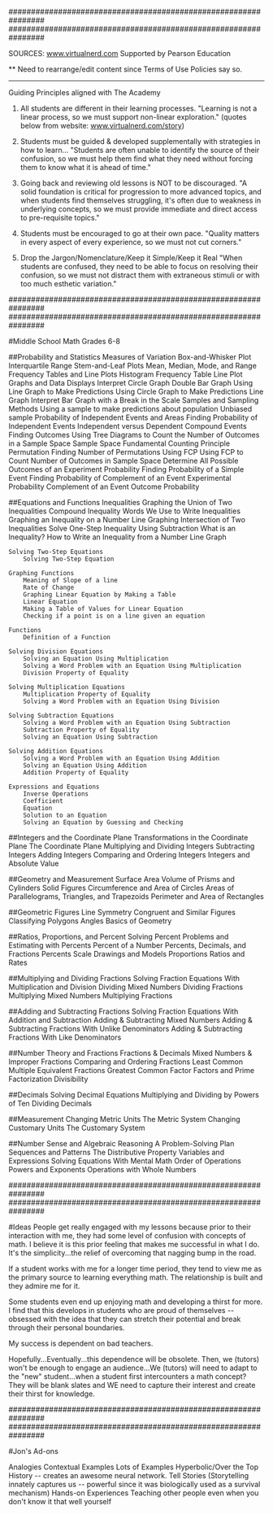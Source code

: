 ################################################################
################################################################

SOURCES: www.virtualnerd.com
Supported by Pearson Education

** Need to rearrange/edit content since Terms of Use Policies say so.

______

Guiding Principles aligned with The Academy

1. All students are different in their learning processes.
"Learning is not a linear process, so we must support non-linear exploration." (quotes below from website: www.virtualnerd.com/story)

2. Students must be guided & developed supplementally with strategies in how to learn...
"Students are often unable to identify the source of their confusion, so we must help them find what they need without forcing them to know what it is ahead of time."

3. Going back and reviewing old lessons is NOT to be discouraged.
"A solid foundation is critical for progression to more advanced topics, and when students find themselves struggling, it's often due to weakness in underlying concepts, so we must provide immediate and direct access to pre-requisite topics."

4. Students must be encouraged to go at their own pace.
"Quality matters in every aspect of every experience, so we must not cut corners."

5. Drop the Jargon/Nomenclature/Keep it Simple/Keep it Real
"When students are confused, they need to be able to focus on resolving their confusion, so we must not distract them with extraneous stimuli or with too much esthetic variation."


################################################################
################################################################

#Middle School Math Grades 6-8 


 ##Probability and Statistics
 	Measures of Variation
 		Box-and-Whisker Plot
 		Interquartile Range
 	Stem-and-Leaf Plots
 	Mean, Median, Mode, and Range
 	Frequency Tables and Line Plots
 		Histogram
 		Frequency Table
 		Line Plot
 	Graphs and Data Displays
 		Interpret Circle Graph
 		Double Bar Graph
 		Using Line Graph to Make Predictions
 		Using Circle Graph to Make Predictions
 		Line Graph
 		Interpret Bar Graph with a Break in the Scale
 	Samples and Sampling Methods
 		Using a sample to make predictions about population
 		Unbiased sample
 	Probability of Independent Events and Areas
 		Finding Probability of Independent Events
 		Independent versus Dependent
 		Compound Events
 	Finding Outcomes
 		Using Tree Diagrams to Count the Number of Outcomes in a Sample Space
 		Sample Space
 		Fundamental Counting Principle
 		Permutation
 		Finding Number of Permutations Using FCP
 		Using FCP to Count Number of Outcomes in Sample Space
 		Determine All Possible Outcomes of an Experiment
 	Probability
 		Finding Probability of a Simple Event
 		Finding Probability of Complement of an Event
 		Experimental Probability
 		Complement of an Event
 		Outcome 
 		Probability

 ##Equations and Functions
 	Inequalities
 		Graphing the Union of Two Inequalities
 		Compound Inequality
 		Words We Use to Write Inequalities
 		Graphing an Inequality on a Number Line
 		Graphing Intersection of Two Inequalities
 		Solve One-Step Inequality Using Subtraction
 		What is an Inequality?
 		How to Write an Inequality from a Number Line Graph

 	Solving Two-Step Equations
 		Solving Two-Step Equation

 	Graphing Functions
 		Meaning of Slope of a line
 		Rate of Change
 		Graphing Linear Equation by Making a Table
 		Linear Equation
 		Making a Table of Values for Linear Equation
 		Checking if a point is on a line given an equation

 	Functions
 		Definition of a Function

 	Solving Division Equations
 		Solving an Equation Using Multiplication
 		Solving a Word Problem with an Equation Using Multiplication
 		Division Property of Equality

 	Solving Multiplication Equations
 		Multiplication Property of Equality
 		Solving a Word Problem with an Equation Using Division

 	Solving Subtraction Equations
 		Solving a Word Problem with an Equation Using Subtraction
 		Subtraction Property of Equality
 		Solving an Equation Using Subtraction

 	Solving Addition Equations
 		Solving a Word Problem with an Equation Using Addition
 		Solving an Equation Using Addition
 		Addition Property of Equality	

 	Expressions and Equations
 		Inverse Operations
 		Coefficient
 		Equation
 		Solution to an Equation
 		Solving an Equation by Guessing and Checking

 ##Integers and the Coordinate Plane
 	Transformations in the Coordinate Plane
 	The Coordinate Plane
 	Multiplying and Dividing Integers
 	Subtracting Integers
 	Adding Integers
 	Comparing and Ordering Integers
 	Integers and Absolute Value

 ##Geometry and Measurement
 	Surface Area
 	Volume of Prisms and Cylinders
 	Solid Figures 
 	Circumference and Area of Circles
 	Areas of Parallelograms, Triangles, and Trapezoids
 	Perimeter and Area of Rectangles

 ##Geometric Figures
 	Line Symmetry
 	Congruent and Similar Figures
 	Classifying Polygons
 	Angles
 	Basics of Geometry


 ##Ratios, Proportions, and Percent
 	Solving Percent Problems and Estimating with Percents 
 	Percent of a Number
 	Percents, Decimals, and Fractions
 	Percents
 	Scale Drawings and Models
 	Proportions
 	Ratios and Rates

 ##Multiplying and Dividing Fractions
 	Solving Fraction Equations With Multiplication and Division
 	Dividing Mixed Numbers
 	Dividing Fractions
 	Multiplying Mixed Numbers
 	Multiplying Fractions

 ##Adding and Subtracting Fractions
 	Solving Fraction Equations With Addition and Subtraction
 	Adding & Subtracting Mixed Numbers
 	Adding & Subtracting Fractions With Unlike Denominators
 	Adding & Subtracting Fractions With Like Denominators

 ##Number Theory and Fractions
 	Fractions & Decimals
 	Mixed Numbers & Improper Fractions
 	Comparing and Ordering Fractions 
 	Least Common Multiple 
 	Equivalent Fractions
 	Greatest Common Factor
 	Factors and Prime Factorization
 	Divisibility

 ##Decimals
 	Solving Decimal Equations
 	Multiplying and Dividing by Powers of Ten
 	Dividing Decimals 


 ##Measurement
 	Changing Metric Units
 	The Metric System
 	Changing Customary Units
 	The Customary System

 ##Number Sense and Algebraic Reasoning
 	A Problem-Solving Plan
 	Sequences and Patterns
 	The Distributive Property
 	Variables and Expressions
 	Solving Equations With Mental Math
 	Order of Operations
 	Powers and Exponents
 	Operations with Whole Numbers


################################################################
################################################################



 #Ideas
People get really engaged with my lessons because prior to their interaction with me, they had some level of confusion with concepts of math. 
I believe it is this prior feeling that makes me successful in what I do.
It's the simplicity...the relief of overcoming that nagging bump in the road.

If a student works with me for a longer time period, they tend to view me as the primary source to learning everything math. The relationship is built and they admire me for it. 

Some students even end up enjoying math and developing a thirst for more. I find that this develops in students who are proud of themselves -- obsessed with the idea that they can stretch their potential and break through their personal boundaries.

My success is dependent on bad teachers. 

Hopefully...Eventually...this dependence will be obsolete. Then, we (tutors) won't be enough to engage an audience...We (tutors) will need to adapt to the "new" student...when a student first intercounters a math concept? They will be blank slates and WE need to capture their interest and create their thirst for knowledge.

################################################################
################################################################

#Jon's Ad-ons

Analogies
Contextual Examples
Lots of Examples
Hyperbolic/Over the Top
History -- creates an awesome neural network.
Tell Stories (Storytelling innately captures us -- powerful since it was biologically used as a survival mechanism)
Hands-on Experiences
Teaching other people even when you don't know it that well yourself



